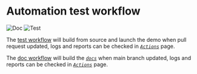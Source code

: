 # Automation test workflow

![Doc](https://github.com/autocore-ai/zenoh_flow_autoware/actions/workflows/doc.yml/badge.svg)
![Test](https://github.com/autocore-ai/zenoh_flow_autoware/actions/workflows/test.yml/badge.svg)

The [test workflow](https://github.com/autocore-ai/zenoh_flow_autoware/blob/main/.github/workflows/test.yml) will build from source and launch the demo when pull request updated, logs and reports can be checked in [*`Actions`*](https://github.com/autocore-ai/zenoh_flow_autoware/actions/workflows/test.yml) page.

The [doc workflow](https://github.com/autocore-ai/zenoh_flow_autoware/blob/main/.github/workflows/doc.yml) will build the [*`docs`*](https://autocore-ai.github.io/zenoh_flow_autoware/) when main branch updated, logs and reports can be checked in [*`Actions`*](https://github.com/autocore-ai/zenoh_flow_autoware/actions/workflows/doc.yml) page.
